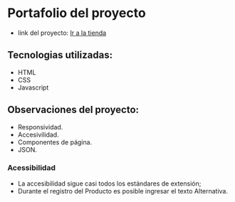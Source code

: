 # Portafolio del proyecto

- link del proyecto: <a href="https://angiegg22.github.io/Alura-Geek/" target="_blank">Ir a la tienda</a>


##  Tecnologias utilizadas:
- HTML
- CSS
- Javascript
##  Observaciones del proyecto:
- Responsividad.
- Accesivilidad.
- Componentes de página.
- JSON.

### Acessibilidad
- La accesibilidad sigue casi todos los estándares de extensión;
- Durante el registro del Producto es posible ingresar el texto Alternativa.
